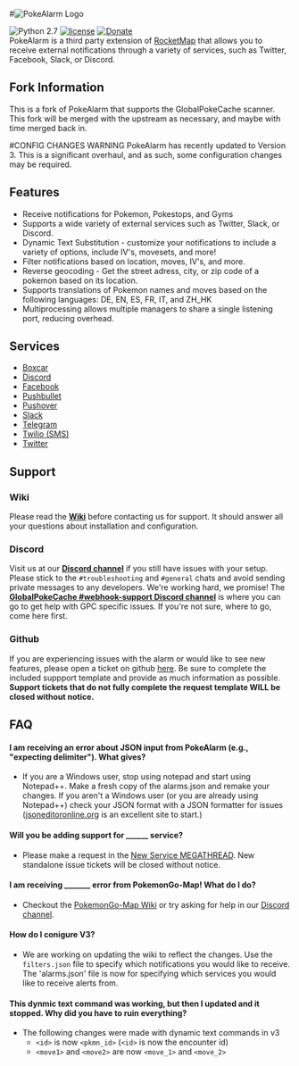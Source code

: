 #![PokeAlarm Logo](https://github.com/kvangent/PokeAlarm/wiki/images/logo.png) 

![Python 2.7](https://img.shields.io/badge/python-2.7-blue.svg)
[![license](https://img.shields.io/github/license/kvangent/PokeAlarm.svg)]()
[![Donate](https://img.shields.io/badge/Donate-PayPal-green.svg)](https://www.paypal.com/cgi-bin/webscr?cmd=_donations&business=5W9ZTLMS5NB28&lc=US&item_name=PokeAlarm&currency_code=USD&bn=PP%2dDonationsBF%3abtn_donateCC_LG%2egif%3aNonHosted)  
PokeAlarm is a third party extension of [RocketMap](https://github.com/RocketMap/RocketMap) that allows you to receive external notifications through a variety of services, such as Twitter, Facebook, Slack, or Discord.

## Fork Information
This is a fork of PokeAlarm that supports the GlobalPokeCache scanner. This fork will be merged with the upstream as necessary, and maybe with time merged back in.

#CONFIG CHANGES WARNING
PokeAlarm has recently updated to Version 3. This is a significant overhaul, and as such, some configuration changes may be required. 

## Features
* Receive notifications for Pokemon, Pokestops, and Gyms
* Supports a wide variety of external services such as Twitter, Slack, or Discord.
* Dynamic Text Substitution - customize your notifications to include a variety of options, include IV's, movesets, and more!
* Filter notifications based on location, moves, IV's, and more. 
* Reverse geocoding - Get the street adress, city, or zip code of a pokemon based on its location.
* Supports translations of Pokemon names and moves based on the following languages: DE, EN, ES, FR, IT, and ZH_HK
* Multiprocessing allows multiple managers to share a single listening port, reducing overhead.  

## Services
* [Boxcar](https://github.com/kvangent/PokeAlarm/wiki/Boxcar)
* [Discord](https://github.com/kvangent/PokeAlarm/wiki/Discord)
* [Facebook](https://github.com/kvangent/PokeAlarm/wiki/Facebook-Pages)
* [Pushbullet](https://github.com/kvangent/PokeAlarm/wiki/Pushbullet)
* [Pushover](https://github.com/kvangent/PokeAlarm/wiki/Pushover)  
* [Slack](https://github.com/kvangent/PokeAlarm/wiki/Slack)
* [Telegram](https://github.com/kvangent/PokeAlarm/wiki/Telegram) 
* [Twilio (SMS)](https://github.com/kvangent/PokeAlarm/wiki/Twilio-(SMS))
* [Twitter](https://github.com/kvangent/PokeAlarm/wiki/Twitter)

## Support
### Wiki
Please read the [**Wiki**](https://github.com/kvangent/PokeAlarm/wiki) before contacting us for support. It should answer all your questions about installation and configuration.

### Discord
Visit us at our [**Discord channel**](https://discord.gg/TNcqsRr) if you still have issues with your setup. Please stick to the `#troubleshooting` and `#general` chats and avoid sending private messages to any developers. We're working hard, we promise!
The [**GlobalPokeCache #webhook-support Discord channel**](https://discord.gg/fAvyADe) is where you can go to get help with GPC specific issues. If you're not sure, where to go, come here first.

### Github
If you are experiencing issues with the alarm or would like to see new features, please open a ticket on github [here](https://github.com/kvangent/PokeAlarm/issues/new). Be sure to complete the included suppport template and provide as much information as possible.  **Support tickets that do not fully complete the request template WILL be closed without notice.**

## FAQ
#### I am receiving an error about JSON input from PokeAlarm (e.g., "expecting delimiter"). What gives?
* If you are a Windows user, stop using notepad and start using Notepad++. Make a fresh copy of the alarms.json and remake your changes. If you aren't a Windows user (or you are already using Notepad++) check your JSON format with a JSON formatter for issues ([jsoneditoronline.org](http://www.jsoneditoronline.org) is an excellent site to start.)

#### Will you be adding support for ______ service?
* Please make a request in the [New Service MEGATHREAD](https://github.com/kvangent/PokeAlarm/issues/147).  New standalone issue tickets will be closed without notice.

#### I am receiving _______ error from PokemonGo-Map! What do I do?
* Checkout the [PokemonGo-Map Wiki](https://github.com/kvangent/PokeAlarm/wiki) or try asking for help in our [Discord channel](https://discordapp.com/invite/am66rag).

#### How do I conigure V3?
* We are working on updating the wiki to reflect the changes. Use the `filters.json` file to specify which notifications you would like to receive. The 'alarms.json' file is now for specifying which services you would like to receive alerts from. 

#### This dynmic text command was working, but then I updated and it stopped. Why did you have to ruin everything?
* The following changes were made with dynamic text commands in v3
  * `<id>` is now `<pkmn_id>` (`<id>` is now the encounter id)
  * `<move1>` and `<move2>` are now `<move_1>` and `<move_2>` 